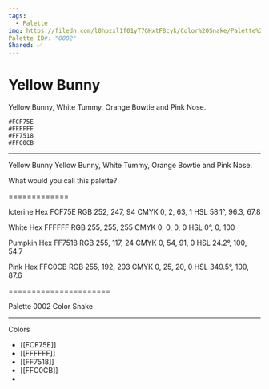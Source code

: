 ```yaml
---
tags:
  - Palette
img: https://filedn.com/l0hpzxl1f01yT7GHxtF8cyk/Color%20Snake/Palette%20Thumbnails/0002%20(1920).png
Palette ID#: "0002"
Shared: ✅
---
```

# Yellow Bunny

Yellow Bunny, White Tummy, Orange Bowtie and Pink Nose.
```palette
#FCF75E
#FFFFFF
#FF7518
#FFC0CB
```

---

Yellow Bunny
Yellow Bunny, White Tummy, Orange Bowtie and Pink Nose.

What would you call this palette?

=============

Icterine
Hex FCF75E
RGB 252, 247, 94
CMYK	0, 2, 63, 1
HSL	58.1°, 96.3, 67.8

White
Hex FFFFFF
RGB 255, 255, 255
CMYK	0, 0, 0, 0
HSL	0°, 0, 100

Pumpkin
Hex FF7518
RGB 255, 117, 24
CMYK	0, 54, 91, 0
HSL	24.2°, 100, 54.7

Pink
Hex FFC0CB
RGB 255, 192, 203
CMYK	0, 25, 20, 0
HSL	349.5°, 100, 87.6


======================


Palette 0002
Color Snake


---

Colors
- [[FCF75E]]
- [[FFFFFF]]
- [[FF7518]]
- [[FFC0CB]]
- 